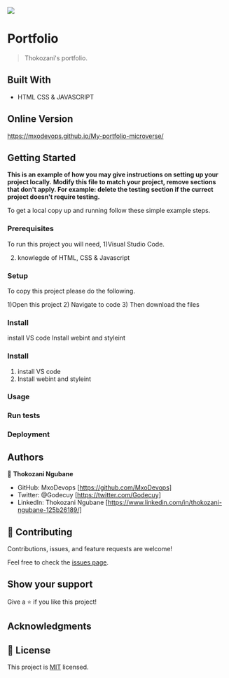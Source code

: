 ![](https://img.shields.io/badge/Microverse-blueviolet)

# Portfolio

> Thokozani's portfolio.

## Built With

- HTML CSS & JAVASCRIPT

## Online Version

https://mxodevops.github.io/My-portfolio-microverse/

## Getting Started

**This is an example of how you may give instructions on setting up your project locally.**
**Modify this file to match your project, remove sections that don't apply. For example: delete the testing section if the currect project doesn't require testing.**

To get a local copy up and running follow these simple example steps.

### Prerequisites

To run this project you will need,
1)Visual Studio Code.

2.  knowlegde of HTML, CSS & Javascript

### Setup

To copy this project please do the following.

1)Open this project 2) Navigate to code 3) Then download the files

### Install

install VS code
Install webint and styleint

### Install

1. install VS code
2. Install webint and styleint

### Usage

### Run tests

### Deployment

## Authors

👤 **Thokozani Ngubane**

- GitHub: MxoDevops [https://github.com/MxoDevops]
- Twitter: @Godecuy [https://twitter.com/Godecuy]
- LinkedIn: Thokozani Ngubane [https://www.linkedin.com/in/thokozani-ngubane-125b26189/]

## 🤝 Contributing

Contributions, issues, and feature requests are welcome!

Feel free to check the [issues page](../../issues/).

## Show your support

Give a ⭐️ if you like this project!

## Acknowledgments

## 📝 License

This project is [MIT](./MIT.md) licensed.

